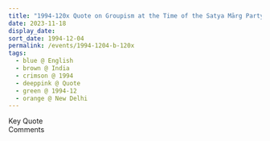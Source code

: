 ```yaml
---
title: "1994-120x Quote on Groupism at the Time of the Satya Mārg Party, New Delhi, India"
date: 2023-11-18
display_date: 
sort_date: 1994-12-04
permalink: /events/1994-1204-b-120x
tags:
  - blue @ English
  - brown @ India
  - crimson @ 1994
  - deeppink @ Quote
  - green @ 1994-12 
  - orange @ New Delhi
---
```


<wave-list>
  <list-title color="green" width="75">Key Quote</list-title>
  <list-item color="BlanchedAlmond"  width="200"></list-item>
  <list-item color="Lavender"></list-item>
  <list-item color="BlanchedAlmond"></list-item>
</wave-list>

<br>

<wave-list>
  <list-title color="green" width="75">Comments</list-title>
  <list-item color="BlanchedAlmond"  width="200"></list-item>
  <list-item color="Lavender"></list-item>
  <list-item color="BlanchedAlmond"></list-item>
</wave-list>